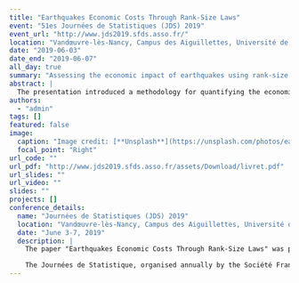 ```yaml
---
title: "Earthquakes Economic Costs Through Rank-Size Laws"
event: "51es Journées de Statistiques (JDS) 2019"
event_url: "http://www.jds2019.sfds.asso.fr/"
location: "Vandœuvre-lès-Nancy, Campus des Aiguillettes, Université de Lorraine, France"
date: "2019-06-03"
date_end: "2019-06-07"
all_day: true
summary: "Assessing the economic impact of earthquakes using rank-size analysis."
abstract: |
  The presentation introduced a methodology for quantifying the economic costs of earthquakes in Italy between January 2016 and January 2017. Using the Zipf-Mandelbrot Law and other functions, the study developed economic cost indicators and examined the correlation between earthquake magnitude and resulting damage. Insights were also provided on how infrastructure resilience mitigates the economic impact of seismic events.
authors:
  - "admin"
tags: []
featured: false
image:
  caption: "Image credit: [**Unsplash**](https://unsplash.com/photos/earthquake)"
  focal_point: "Right"
url_code: ""
url_pdf: "http://www.jds2019.sfds.asso.fr/assets/Download/livret.pdf"
url_slides: ""
url_video: ""
slides: ""
projects: []
conference_details:
  name: "Journées de Statistiques (JDS) 2019"
  location: "Vandœuvre-lès-Nancy, Campus des Aiguillettes, Université de Lorraine, France"
  date: "June 3-7, 2019"
  description: |
    The paper "Earthquakes Economic Costs Through Rank-Size Laws" was presented at the 51st Journées de Statistique, held from June 3 to 7, 2019, at the Campus des Aiguillettes, Université de Lorraine, Vandœuvre-lès-Nancy, France. 

    The Journées de Statistique, organised annually by the Société Française de Statistique (SFdS) since 1970, represent the largest scientific event in the Francophone statistical community. Each edition brings together more than 400 researchers, educators, and practitioners from across the field. The 2019 conference focused on fostering advancements in statistical methods and applications across diverse domains.
---
```

